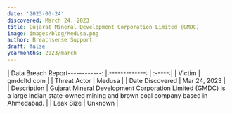 ```yaml
---
date: '2023-03-24'
discovered: March 24, 2023
title: Gujarat Mineral Development Corporation Limited (GMDC)
image: images/blog/Medusa.png
author: Breachsense Support
draft: false
yearmonths: 2023/march
---
```


| Data Breach Report------------:     |:-------------:    | :-----:|
| Victim      | gmdcltd.com      | 
| Threat Actor      | Medusa      | 
| Date Discovered      | Mar 24, 2023      | 
| Description      | Gujarat Mineral Development Corporation Limited (GMDC) is a large Indian state-owned mining and brown coal company based in Ahmedabad.      | 
| Leak Size      | Unknown      | 

